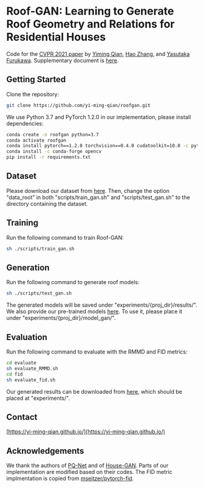 # Roof-GAN: Learning to Generate Roof Geometry and Relations for Residential Houses

Code for the [CVPR 2021 paper](https://arxiv.org/abs/2012.09340) by [Yiming Qian](https://yi-ming-qian.github.io/), [Hao Zhang](https://www.cs.sfu.ca/~haoz/), and [Yasutaka Furukawa](https://www.cs.sfu.ca/~furukawa/). Supplementary document is [here](https://drive.google.com/file/d/130p1PjD2OuV6bhYdp8c_QEU6LPbUux8Q/view?usp=sharing).

## Getting Started

Clone the repository:
```bash
git clone https://github.com/yi-ming-qian/roofgan.git
```

We use Python 3.7 and PyTorch 1.2.0 in our implementation, please install dependencies:
```bash
conda create -n roofgan python=3.7
conda activate roofgan
conda install pytorch==1.2.0 torchvision==0.4.0 cudatoolkit=10.0 -c pytorch
conda install -c conda-forge opencv
pip install -r requirements.txt
```

## Dataset
Please download our dataset from [here](https://www.dropbox.com/s/a6nc146y86uvyy9/normalmap.zip?dl=0). Then, change the option "data_root" in both "scripts/train_gan.sh" and "scripts/test_gan.sh" to the directory containing the dataset.

## Training
Run the following command to train Roof-GAN:
```bash
sh ./scripts/train_gan.sh
```

## Generation
Run the following command to generate roof models:
```bash
sh ./scripts/test_gan.sh
```

The generated models will be saved under "experiments/{proj_dir}/results/". We also provide our pre-trained models [here](https://www.dropbox.com/s/qxt0ek0kfcaq3pi/ckpt_epoch200000.pth?dl=0). To use it, please place it under "experiments/{proj_dir}/model_gan/".

## Evaluation
Run the following command to evaluate with the RMMD and FID metrics:
```bash
cd evaluate
sh evaluate_RMMD.sh
cd fid
sh evaluate_fid.sh
```

Our generated results can be downloaded from [here](https://www.dropbox.com/s/urkdlznm876drjc/results.zip?dl=0), which should be placed at "experiments/".

## Contact
[https://yi-ming-qian.github.io/](https://yi-ming-qian.github.io/)

## Acknowledgements
We thank the authors of [PQ-Net](https://github.com/ChrisWu1997/PQ-NET) and of [House-GAN](https://github.com/ennauata/housegan). Parts of our implementation are modified based on their codes. The FID metric implmentation is copied from [mseitzer/pytorch-fid](https://github.com/mseitzer/pytorch-fid).